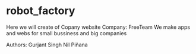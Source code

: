 # robot_factory


Here we will create of Copany website Company: FreeTeam We make apps and webs for small bussiness and big companies

Authors: Gurjant Singh Nil Piñana
